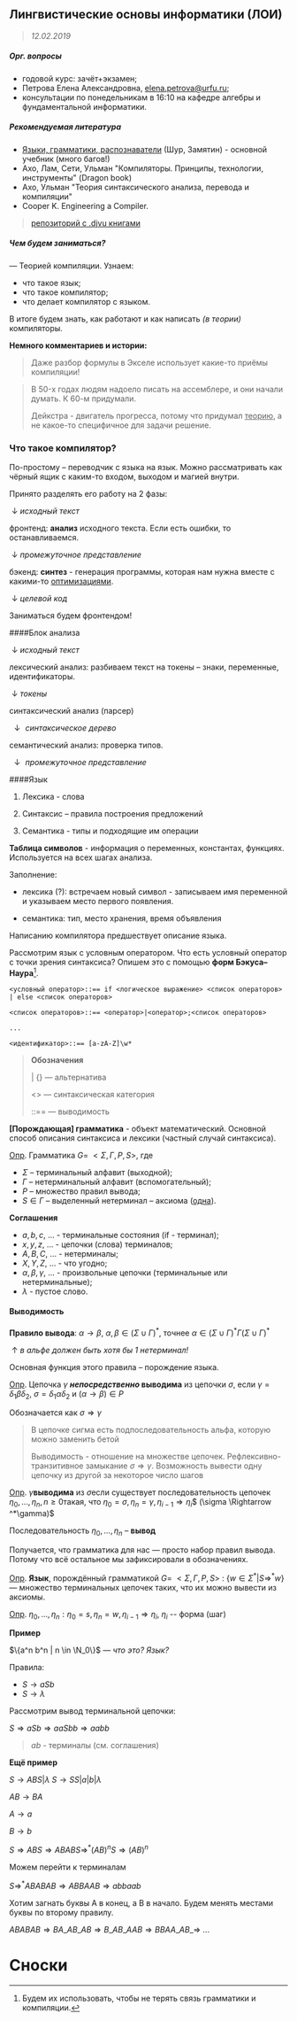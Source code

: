 ## Лингвистические основы информатики (ЛОИ)

> *12.02.2019*

##### Орг. вопросы

- годовой курс: зачёт+экзамен;
- Петрова Елена Александровна, elena.petrova@urfu.ru;
- консультации по понедельникам в 16:10 на кафедре алгебры и фундаментальной информатики.

##### Рекомендуемая литература

- [Языки, грамматики, распознаватели](http://kadm.imkn.urfu.ru/files/shurzam.pdf) (Шур, Замятин) - основной учебник (много багов!)
- Ахо, Лам, Сети, Ульман "Компиляторы. Принципы, технологии, инструменты" (Dragon book)
- Ахо, Ульман "Теория синтаксического анализа, перевода и компиляции"
- Cooper K. Engineering a Compiler.

>  [репозиторий с .djvu книгами](https://github.com/afrolovskiy/compilers_labs/tree/master/literature)

##### Чем будем заниматься?

— Теорией компиляции. Узнаем:

- что такое язык;
- что такое компилятор;
- что делает компилятор с языком.

В итоге будем знать, как работают и как написать *(в теории)* компиляторы.



**Немного комментариев и истории:**

> Даже разбор формулы в Экселе использует какие-то приёмы компиляции!

> В 50-x годах людям надоело писать на ассемблере, и они начали думать. К 60-м придумали.
>
> Дейкстра - двигатель прогресса, потому что придумал <u>теорию</u>, а не какое-то специфичное для задачи решение.



### Что такое компилятор?

По-простому – переводчик с языка на язык. Можно рассматривать как чёрный ящик с каким-то входом, выходом и магией внутри.

Принято разделять его работу на 2 фазы:

​	$\downarrow$  *исходный текст* 

фронтенд: **анализ** исходного текста. Если есть ошибки, то останавливаемся.

​	$\downarrow$  *промежуточное представление*

 бэкенд:  **синтез** - генерация программы, которая нам нужна вместе с какими-то <u>оптимизациями</u>.

​	$\downarrow$  *целевой код*



Заниматься будем фронтендом!



####Блок анализа

​	$\downarrow$  *исходный текст* 

лексический анализ: разбиваем текст на токены – знаки, переменные, идентификаторы.

​	$\downarrow$  *токены*

синтаксический анализ (парсер)

​	$\downarrow​$  *синтаксическое дерево*

семантический анализ: проверка типов.

​	$\downarrow​$  *промежуточное представление*



####Язык

1. Лексика - слова

2. Синтаксис – правила построения предложений

3. Семантика - типы и подходящие им операции



**Таблица символов** - информация о переменных, константах, функциях. Используется на всех шагах анализа.

Заполнение:

- лексика (?): встречаем новый символ - записываем имя переменной и указываем место первого появления.

- семантика: тип, место хранения, время объявления



Написанию компилятора предшествует описание языка.

Рассмотрим язык с условным оператором. Что есть условный оператор с точки зрения синтаксиса? Опишем это с помощью **форм Бэкуса–Наура**[^1].


```
<условный оператор>::== if <логическое выражение> <список операторов> | else <список операторов>

<список операторов>::== <оператор>|<оператор>;<список операторов>

...

<идентификатор>::== [a-zA-Z]\w*
```

> **Обозначения**
>
> | {}  — альтернатива
>
> <>    — синтаксическая категория
>
> ::==  — выводимость



**[Порождающая] грамматика** - объект математический. Основной способ описания синтаксиса и лексики (частный случай синтаксиса).

<u>Опр</u>. Грамматика $G =\:<\Sigma, \Gamma, P, S>$, где

- $\Sigma$ – терминальный алфавит (выходной);
- $\Gamma$ – нетерминальный алфавит (вспомогательный);
- $P$ – множество правил вывода;
- $S \in \Gamma$ – выделенный нетерминал – аксиома (<u>одна</u>).



**Соглашения**

- $a, b, c, \:…​$ - терминальные состояния (if - терминал);
- $x, y, z, \:…​$ - цепочки (слова) терминалов;
- $A, B, C, \:…​$ - нетерминалы;
- $X, Y, Z, \:…​$ - что угодно;
- $\alpha, \beta, \gamma, \:...$ - произвольные цепочки (терминальные или нетерминальные);
- $\lambda​$ - пустое слово.



#### Выводимость

**Правило вывода**: $\alpha \rightarrow \beta$, $\alpha, \beta \in (\Sigma \cup \Gamma)^*$, точнее $\alpha \in (\Sigma \cup \Gamma)^*\Gamma(\Sigma \cup \Gamma)^*$ 

​									               $\uparrow$ *в альфе должен быть хотя бы 1 нетерминал!*

Основная функция этого правила – порождение языка.

<u>Опр</u>. Цепочка $\gamma$ ***непосредственно* выводима** из цепочки $\sigma$, если $\gamma = \delta_1\beta \delta _2$, $\sigma = \delta _1 \alpha \delta _2$ и $(\alpha \rightarrow \beta) \in P$ 

Обозначается как $\sigma \Rightarrow \gamma$

> В цепочке сигма есть подпоследовательность альфа, которую можно заменить бетой
>
> Выводимость - отношение на множестве цепочек. Рефлексивно-транзитивное замыкание $\sigma \Rightarrow \gamma.$ Возможность вывести одну цепочку из другой за некоторое число шагов

<u>Опр</u>. $\gamma​$ **выводима** из $\sigma​$ если существует последовательность цепочек $\eta_0, ..., \eta_n, n \ge 0​$ такая, что $\eta _0 = \sigma, \eta _n = \gamma, \eta _{i-1} \Rightarrow \eta _i​$ $ (\sigma \Rightarrow ^*\gamma)​$

Последовательность $\eta_0, ..., \eta_n$ – **вывод**

Получается, что грамматика для нас — просто набор правил вывода. Потому что всё остальное мы зафиксировали в обозначениях.



<u>Опр</u>. **Язык**, порождённый грамматикой $G = \:<\Sigma, \Gamma, P, S>$ : $\{w \in \Sigma^*|S \Rightarrow ^*w\}$ — множество терминальных цепочек таких, что их можно вывести из аксиомы.

<u>Опр</u>. $\eta_0, ..., \eta_n: \eta_0=s, \eta_n=w, \eta _{i-1} \Rightarrow \eta _i$, $\eta_i$ -- форма (шаг)



**Пример**

$\{a^n b^n | n \in \N_0\}$ — *что это? Язык?*

Правила:

- $S \rightarrow aSb$ 
- $S \rightarrow \lambda​$

Рассмотрим вывод терминальной цепочки:

$S \Rightarrow aSb \Rightarrow aaSbb \Rightarrow aabb$

>  $ab$ - терминалы (см. соглашения)



**Ещё пример**

$S \rightarrow ABS|\lambda$			$S \rightarrow SS|a|b|\lambda$

$AB \rightarrow BA​$

$A \rightarrow a​$

$B \rightarrow b$



$S \Rightarrow ABS \Rightarrow ABABS \Rightarrow ^* (AB)^nS \Rightarrow (AB)^n$

Можем перейти к терминалам

$S \Rightarrow ^*ABABAB \Rightarrow ABBAAB \Rightarrow abbaab$

Хотим загнать буквы А в конец, а B в начало. Будем менять местами буквы по второму правилу.

$ABABAB \Rightarrow BA\_AB\_AB \Rightarrow B\_AB\_AAB \Rightarrow BBAA\_AB\_ \Rightarrow \:...​$









# Сноски

[^1]: Будем их использовать, чтобы не терять связь грамматики и компиляции.